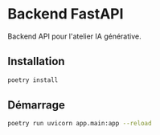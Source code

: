 # Backend FastAPI

Backend API pour l'atelier IA générative.

## Installation

```bash
poetry install
```

## Démarrage

```bash
poetry run uvicorn app.main:app --reload
```
